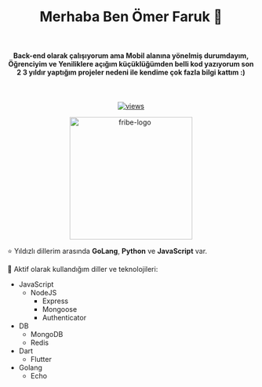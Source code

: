 <h1 align="center"> Merhaba Ben Ömer Faruk 👋 </h1>

<h4 align="center" style="padding: 34px 0;"> Back-end olarak çalışıyorum ama Mobil alanına yönelmiş durumdayım, Öğrenciyim ve Yeniliklere açığım küçüklüğümden belli kod yazıyorum son 2 3 yıldır yaptığım projeler nedeni ile kendime çok fazla bilgi kattım :) </h4>

<p align="center">
  <a href="https://github.com/ertugrulsencer/">
    <img src="https://visitor-badge.laobi.icu/badge?page_id=ofarukbicer" alt="views"/>
  </a>
</p>

<p align="center">
  <a href="https://fribe.org">
    <img src="https://fribe.org/resources/images/logo.svg" width="250" alt="fribe-logo"/>
  </a>
</p>

⭐ Yıldızlı dillerim arasında **GoLang**, **Python** ve **JavaScript** var.

🚀 Aktif olarak kullandığım diller ve teknolojileri:
- JavaScript
  - NodeJS
    - Express
    - Mongoose
    - Authenticator
- DB
  - MongoDB
  - Redis
- Dart
  - Flutter
- Golang
  - Echo

